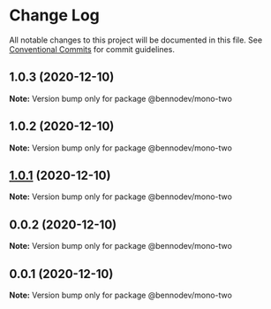 # Change Log

All notable changes to this project will be documented in this file.
See [Conventional Commits](https://conventionalcommits.org) for commit guidelines.

## 1.0.3 (2020-12-10)

**Note:** Version bump only for package @bennodev/mono-two





## 1.0.2 (2020-12-10)

**Note:** Version bump only for package @bennodev/mono-two





## [1.0.1](https://github.com/agile-ts/github-actions-test/compare/v0.0.2...v1.0.1) (2020-12-10)

**Note:** Version bump only for package @bennodev/mono-two






## 0.0.2 (2020-12-10)

**Note:** Version bump only for package @bennodev/mono-two

## 0.0.1 (2020-12-10)

**Note:** Version bump only for package @bennodev/mono-two
